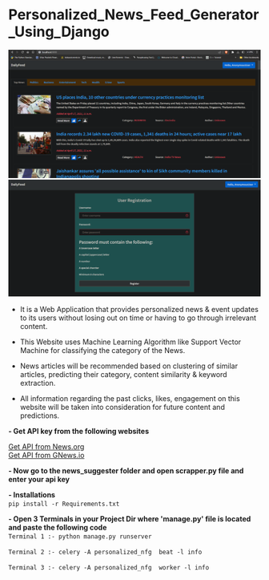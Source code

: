 # Personalized_News_Feed_Generator_Using_Django
  ![](image1.png)
  ![](image2.png)
  
  <ul>
  <li>
            <p>It is a Web Application that provides personalized news & event updates to its users without losing out on time or having to go through irrelevant content.
            </p>
        </li>
        <li>
            <p>This Website uses Machine Learning Algorithm like Support Vector Machine for classifying the category of the News.
            </p>
        </li>
        <li>
            <p>News articles will be recommended based on clustering of similar articles, predicting their category, content similarity & keyword extraction.
            </p>
        </li>
  <li>
            <p>All information regarding the past clicks, likes, engagement  on this website will be taken into consideration  for future content and predictions.
            </p>
        </li>
        
        
  </ul>
  <b>- Get API key from the following websites</b><br>
  
  <a href="https://newsapi.org/"> Get API from News.org</a> <br>
  <a href="https://gnews.io/"> Get API from GNews.io</a> <br>
  
  <b>- Now go to the news_suggester folder and open scrapper.py file and enter your api key</b><br>
  
<b>- Installations</b><br>
  `pip install -r Requirements.txt`
  
<b>- Open 3 Terminals in your Project Dir where 'manage.py' file is located and paste the following code</b><br>
  `Terminal 1 :- python manage.py runserver`
  
  `Terminal 2 :- celery -A personalized_nfg  beat -l info`
  
  `Terminal 3 :- celery -A personalized_nfg  worker -l info`
  <br>
